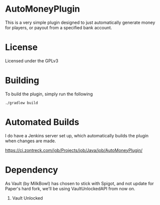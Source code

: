 # AutoMoneyPlugin

This is a very simple plugin designed to just automatically generate money for players, or payout from a specified bank account.

# License

Licensed under the GPLv3

# Building

To build the plugin, simply run the following

`./gradlew build`

# Automated Builds

I do have a Jenkins server set up, which automatically builds the plugin when changes are made.

https://ci.zontreck.com/job/Projects/job/Java/job/AutoMoneyPlugin/

# Dependency

As Vault (by MilkBowl) has chosen to stick with Spigot, and not update for Paper's hard fork, we'll be using VaultUnlockedAPI from now on.

1. Vault Unlocked
